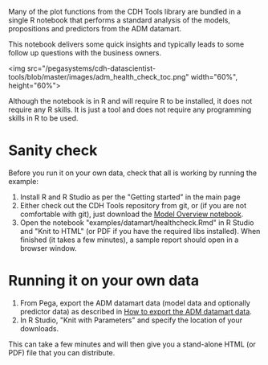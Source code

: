 Many of the plot functions from the CDH Tools library are bundled in a single R notebook that performs a standard analysis of the models, propositions and predictors from the ADM datamart.

This notebook delivers some quick insights and typically leads to some follow up questions with the business owners.

<img src="/pegasystems/cdh-datascientist-tools/blob/master/images/adm_health_check_toc.png" width="60%", height="60%">

Although the notebook is in R and will require R to be installed, it does not require any R skills. It is just a tool and does not require any programming skills in R to be used.

# Sanity check

Before you run it on your own data, check that all is working by running the example:

1. Install R and R Studio as per the "Getting started" in the main page
2. Either check out the CDH Tools repository from git, or (if you are not comfortable with git), just download the [Model Overview notebook](https://github.com/pegasystems/cdh-datascientist-tools/blob/master/examples/datamart/healthcheck.Rmd).
3. Open the notebook "examples/datamart/healthcheck.Rmd" in R Studio and "Knit to HTML" (or PDF if you have the required libs installed). When finished (it takes a few minutes), a sample report should open in a browser window.

# Running it on your own data

1. From Pega, export the ADM datamart data (model data and optionally predictor data) as described in [How to export the ADM datamart data](How-to-export-and-use-the-ADM-Datamart).
2. In R Studio, "Knit with Parameters" and specify the location of your downloads.

This can take a few minutes and will then give you a stand-alone HTML (or PDF) file that you can distribute.
